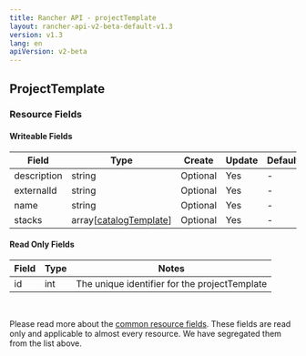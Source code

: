 ```yaml
---
title: Rancher API - projectTemplate
layout: rancher-api-v2-beta-default-v1.3
version: v1.3
lang: en
apiVersion: v2-beta
---
```


## ProjectTemplate



### Resource Fields

#### Writeable Fields

Field | Type | Create | Update | Default | Notes
---|---|---|---|---|---
description | string | Optional | Yes | - | 
externalId | string | Optional | Yes | - | 
name | string | Optional | Yes | - | 
stacks | array[[catalogTemplate]({{site.baseurl}}/rancher/{{page.version}}/{{page.lang}}/api/{{page.apiVersion}}/api-resources/catalogTemplate/)] | Optional | Yes | - | 


#### Read Only Fields

Field | Type   | Notes
---|---|---
id | int  | The unique identifier for the projectTemplate


<br>

Please read more about the [common resource fields]({{site.baseurl}}/rancher/{{page.version}}/{{page.lang}}/api/{{page.apiVersion}}/common/). These fields are read only and applicable to almost every resource. We have segregated them from the list above.





